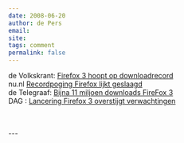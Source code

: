```yaml
---
date: 2008-06-20
author: de Pers
email: 
site: 
tags: comment
permalink: false
---
```


<p>
de Volkskrant: <a href="http://www.volkskrant.nl/multimedia/article1032211.ece/Firefox_3_hoopt_op_downloadrecord">Firefox 3 hoopt op downloadrecord</a><br/>
nu.nl <a href="http://www.nu.nl/news/1620177/50/Recordpoging_Firefox_lijkt_geslaagd.html">Recordpoging Firefox lijkt geslaagd</a><br/>
de Telegraaf: <a href="http://www.telegraaf.nl/digitaal/4267654/_Bijna_11_miljoen_downloads_FireFox_3__.html">Bijna 11 miljoen downloads FireFox 3</a><br/>
DAG : <a href="http://www.dag.nl/1081568/NIEUWS/Artikelpagina-Nieuws/Lancering-Firefox-3-overstijgt-verwachtingen.htm">Lancering Firefox 3 overstijgt verwachtingen</a><br/>
<a href=""></a><br/>
<a href=""></a><br/>
</p>
---